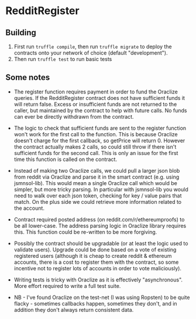 # RedditRegister

## Building

1. First run `truffle compile`, then run `truffle migrate` to deploy the contracts onto your network of choice (default "development").
1. Then run `truffle test` to run basic tests

## Some notes

* The register function requires payment in order to fund the Oraclize queries. If the RedditRegister contract does not have sufficient funds it will return false. Excess or insufficient funds are not returned to the caller, but maintained by the contract to help with future calls. No funds can ever be directly withdrawn from the contract.

* The logic to check that sufficient funds are sent to the register function won't work for the first call to the function. This is because Oraclize doesn't charge for the first callback, so getPrice will return 0. However the contract actually makes 2 calls, so could still throw if there isn't sufficient funds for the second call. This is only an issue for the first time this function is called on the contract.

* Instead of making two Oraclize calls, we could pull a larger json blob from reddit via Oraclize and parse it in the smart contract (e.g. using jsmnsol-lib). This would mean a single Oraclize call which would be simpler, but more tricky parsing. In particular with jsmnsol-lib you would need to walk over each json token, checking for key / value pairs that match. On the plus side we could retrieve more information related to the account.

* Contract required posted address (on reddit.com/r/ethereumproofs) to be all lower-case. The address parsing logic in Oraclize library requires this. This function could be re-written to be more forgiving.

* Possibly the contract should be upgradable (or at least the logic used to validate users). Upgrade could be done based on a vote of existing registered users (although it is cheap to create reddit & ethereum accounts, there is a cost to register them with the contract, so some incentive not to register lots of accounts in order to vote maliciously).

* Writing tests is tricky with Oraclize as it is effectively "asynchronous". More effort required to write a full test suite.

* NB - I've found Oraclize on the test-net (I was using Ropsten) to be quite flacky - sometimes callbacks happen, sometimes they don't, and in addition they don't always return consistent data.
